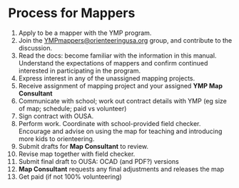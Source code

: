 # Process for Mappers

1. Apply to be a mapper with the YMP program.
2. Join the YMPmappers@orienteeringusa.org group, and contribute to the discussion.
3. Read the docs: become familiar with the information in this manual. Understand the expectations of mappers and confirm continued interested in participating in the program.
4. Express interest in any of the unassigned mapping projects.
5. Receive assignment of mapping project and your assigned **YMP Map Consultant**
6. Communicate with school; work out contract details with YMP \(eg size of map; schedule; paid vs volunteer\)
7. Sign contract with OUSA.
8. Perform work. Coordinate with school-provided field checker. Encourage and advise on using the map for teaching and introducing more kids to orienteering.
9. Submit drafts for **Map Consultant** to review.
10. Revise map together with field checker. 
11. Submit final draft to OUSA: OCAD \(and PDF?\) versions
12. **Map Consultant** requests any final adjustments and releases the map 
13. Get paid \(if not 100% volunteering\)

